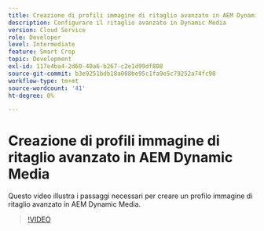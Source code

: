 ```yaml
---
title: Creazione di profili immagine di ritaglio avanzato in AEM Dynamic Media
description: Configurare il ritaglio avanzato in Dynamic Media
version: Cloud Service
role: Developer
level: Intermediate
feature: Smart Crop
topic: Development
exl-id: 117e4ba4-2d60-40a6-b267-c2e1d99df808
source-git-commit: b3e9251bdb18a008be95c1fa9e5c79252a74fc98
workflow-type: tm+mt
source-wordcount: '41'
ht-degree: 0%

---
```


# Creazione di profili immagine di ritaglio avanzato in AEM Dynamic Media

Questo video illustra i passaggi necessari per creare un profilo immagine di ritaglio avanzato in AEM Dynamic Media.

>[!VIDEO](https://video.tv.adobe.com/v/335460?quality=12&learn=on)
